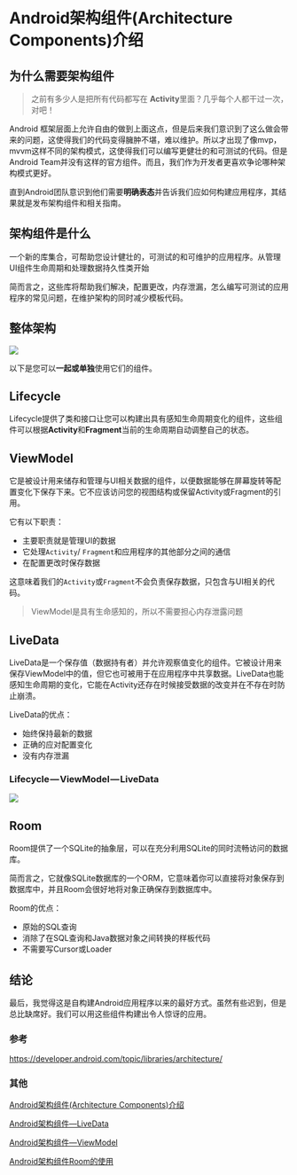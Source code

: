 # Android架构组件(Architecture Components)介绍

## 为什么需要架构组件

> 之前有多少人是把所有代码都写在 **Activity**里面？几乎每个人都干过一次，对吧！

Android 框架层面上允许自由的做到上面这点，但是后来我们意识到了这么做会带来的问题，这使得我们的代码变得臃肿不堪，难以维护。所以才出现了像mvp，mvvm这样不同的架构模式，这使得我们可以编写更健壮的和可测试的代码。但是Android Team并没有这样的官方组件。而且，我们作为开发者更喜欢争论哪种架构模式更好。

直到Android团队意识到他们需要**明确表态**并告诉我们应如何构建应用程序，其结果就是发布架构组件和相关指南。

## 架构组件是什么

一个新的库集合，可帮助您设计健壮的，可测试的和可维护的应用程序。从管理UI组件生命周期和处理数据持久性类开始

简而言之，这些库将帮助我们解决，配置更改，内存泄漏，怎么编写可测试的应用程序的常见问题，在维护架构的同时减少模板代码。

## 整体架构

![](http://p6uvwa6u4.bkt.clouddn.com/img/1_-yY0l4XD3kLcZz0rO1sfRA.png)

以下是您可以**一起或单独**使用它们的组件。

## Lifecycle

Lifecycle提供了类和接口让您可以构建出具有感知生命周期变化的组件，这些组件可以根据**Activity**和**Fragment**当前的生命周期自动调整自己的状态。

## ViewModel

它是被设计用来储存和管理与UI相关数据的组件，以便数据能够在屏幕旋转等配置变化下保存下来。它不应该访问您的视图结构或保留Activity或Fragment的引用。

它有以下职责：

*  主要职责就是管理UI的数据
* 它处理`Activity`/ `Fragment`和应用程序的其他部分之间的通信
* 在配置更改时保存数据

这意味着我们的`Activity`或`Fragment`不会负责保存数据，只包含与UI相关的代码。

> ViewModel是具有生命感知的，所以不需要担心内存泄露问题

## LiveData

LiveData是一个保存值（数据持有者）并允许观察值变化的组件。它被设计用来保存ViewModel中的值，但它也可被用于在应用程序中共享数据。LiveData也能感知生命周期的变化，它能在Activity还存在时候接受数据的改变并在不存在时防止崩溃。

LiveData的优点：

* 始终保持最新的数据
* 正确的应对配置变化
* 没有内存泄漏

### Lifecycle — ViewModel — LiveData

![](http://p6uvwa6u4.bkt.clouddn.com/img/1_C-f2QtBVExDrkyPLNSa7xQ.png)

## Room

Room提供了一个SQLite的抽象层，可以在充分利用SQLite的同时流畅访问的数据库。

简而言之，它就像SQLite数据库的一个ORM，它意味着你可以直接将对象保存到数据库中，并且Room会很好地将对象正确保存到数据库中。

Room的优点：

* 原始的SQL查询
* 消除了在SQL查询和Java数据对象之间转换的样板代码
* 不需要写Cursor或Loader

## 结论

最后，我觉得这是自构建Android应用程序以来的最好方式。虽然有些迟到，但是总比缺席好。我们可以用这些组件构建出令人惊讶的应用。

### 参考

https://developer.android.com/topic/libraries/architecture/

### 其他

[Android架构组件(Architecture Components)介绍](https://blog.csdn.net/qq_21793463/article/details/80841182)

[Android架构组件—LiveData](https://blog.csdn.net/qq_21793463/article/details/80841186)

[Android架构组件—ViewModel](https://blog.csdn.net/qq_21793463/article/details/80841196)

[Android架构组件Room的使用](https://blog.csdn.net/qq_21793463/article/details/78905316)